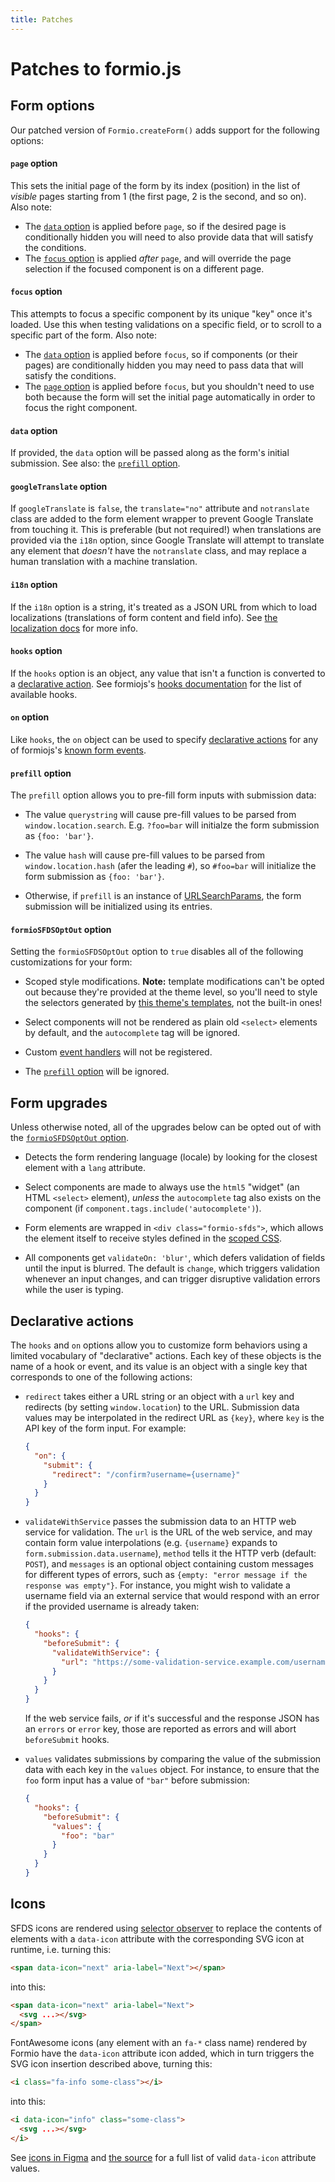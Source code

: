 ```yaml
---
title: Patches
---
```


# Patches to formio.js

## Form options
Our patched version of `Formio.createForm()` adds support for the following
options:

#### `page` option
This sets the initial page of the form by its index (position) in the list of
_visible_ pages starting from 1 (the first page, 2 is the second, and so
on). Also note:

- The [`data` option](#data-option) is applied before `page`, so if the desired
page is conditionally hidden you will need to also provide data that will
satisfy the conditions.
- The [`focus` option](#data-option) is applied _after_ `page`, and will override
the page selection if the focused component is on a different page.

#### `focus` option
This attempts to focus a specific component by its unique "key" once it's
loaded. Use this when testing validations on a specific field, or to scroll to
a specific part of the form. Also note:

- The [`data` option](#data-option) is applied before `focus`, so if components
(or their pages) are conditionally hidden you may need to pass data that will
satisfy the conditions.
- The [`page` option](#data-option) is applied before `focus`, but you shouldn't
need to use both because the form will set the initial page automatically in
order to focus the right component.

#### `data` option
If provided, the `data` option will be passed along as the form's initial
submission. See also: the [`prefill` option](#prefill-option).

#### `googleTranslate` option
If `googleTranslate` is `false`, the `translate="no"` attribute and
`notranslate` class are added to the form element wrapper to prevent Google
Translate from touching it. This is preferable (but not required!) when
translations are provided via the `i18n` option, since Google Translate will
attempt to translate any element that _doesn't_ have the `notranslate` class,
and may replace a human translation with a machine translation.

#### `i18n` option
If the `i18n` option is a string, it's treated as a JSON URL from which to
load localizations (translations of form content and field info). See [the
localization docs](./localization.md) for more info.

#### `hooks` option
If the `hooks` option is an object, any value that isn't a function is
converted to a [declarative action](#declarative-actions). See formiojs's
[hooks documentation](https://github.com/formio/formio.js/wiki/Form-Renderer#hooks)
for the list of available hooks.

#### `on` option
Like `hooks`, the `on` object can be used to specify [declarative
actions](#declarative-actions) for any of formiojs's
[known form events](https://github.com/formio/formio.js/wiki/Form-Renderer#events).

#### `prefill` option
The `prefill` option allows you to pre-fill form inputs with submission
data:

* The value `querystring` will cause pre-fill values to be parsed from
  `window.location.search`. E.g. `?foo=bar` will initialze the form
  submission as `{foo: 'bar'}`.

* The value `hash` will cause pre-fill values to be parsed from
  `window.location.hash` (afer the leading `#`), so `#foo=bar` will
  initialize the form submission as `{foo: 'bar'}`.

* Otherwise, if `prefill` is an instance of [URLSearchParams], the form
  submission will be initialized using its entries.

#### `formioSFDSOptOut` option
Setting the `formioSFDSOptOut` option to `true` disables all of the following
customizations for your form:

* Scoped style modifications. **Note:** template modifications can't be opted
  out because they're provided at the theme level, so you'll need to style the
  selectors generated by [this theme's templates](src/templates), not the
  built-in ones!

* Select components will not be rendered as plain old `<select>` elements by
  default, and the `autocomplete` tag will be ignored.

* Custom [event handlers](#on-option) will not be registered.

* The [`prefill` option](#prefill-option) will be ignored.

## Form upgrades
Unless otherwise noted, all of the upgrades below can be opted out of with the
[`formioSFDSOptOut` option](#formiosfdsoptout-option).

* Detects the form rendering language (locale) by looking for the closest
  element with a `lang` attribute.

* Select components are made to always use the `html5` "widget" (an HTML
  `<select>` element), _unless_ the `autocomplete` tag also exists on the
  component (if `component.tags.include('autocomplete')`).

* Form elements are wrapped in `<div class="formio-sfds">`, which allows the
  element itself to receive styles defined in the [scoped CSS](#scoped-css).

* All components get `validateOn: 'blur'`, which defers validation of fields
  until the input is blurred. The default is `change`, which triggers
  validation whenever an input changes, and can trigger disruptive validation
  errors while the user is typing.


## Declarative actions
The `hooks` and `on` options allow you to customize form behaviors using a
limited vocabulary of "declarative" actions. Each key of these objects is
the name of a hook or event, and its value is an object with a single key
that corresponds to one of the following actions:

* `redirect` takes either a URL string or an object with a `url` key and
  redirects (by setting `window.location`) to the URL. Submission data
  values may be interpolated in the redirect URL as `{key}`, where `key` is
  the API key of the form input. For example:

    ```json
    {
      "on": {
        "submit": {
          "redirect": "/confirm?username={username}"
        }
      }
    }
    ```

* `validateWithService` passes the submission data to an HTTP web service
  for validation. The `url` is the URL of the web service, and may contain
  form value interpolations (e.g. `{username}` expands to
  `form.submission.data.username`), `method` tells it the HTTP verb
  (default: `POST`), and `messages` is an optional object containing custom
  messages for different types of errors, such as
  `{empty: "error message if the response was empty"}`. For instance, you
  might wish to validate a username field via an external service that
  would respond with an error if the provided username is already taken:

    ```json
    {
      "hooks": {
        "beforeSubmit": {
          "validateWithService": {
            "url": "https://some-validation-service.example.com/username/{username}"
          }
        }
      }
    }
    ```

  If the web service fails, _or_ if it's successful and the response JSON
  has an `errors` or `error` key, those are reported as errors and will
  abort `beforeSubmit` hooks.

* `values` validates submissions by comparing the value of the submission
  data with each key in the `values` object. For instance, to ensure that
  the `foo` form input has a value of `"bar"` before submission:

    ```json
    {
      "hooks": {
        "beforeSubmit": {
          "values": {
            "foo": "bar"
          }
        }
      }
    }
    ```

## Icons
SFDS icons are rendered using [selector observer](https://github.com/josh/selector-observer)
to replace the contents of elements with a `data-icon` attribute with the
corresponding SVG icon at runtime, i.e. turning this:

```html
<span data-icon="next" aria-label="Next"></span>
```

into this:

```html
<span data-icon="next" aria-label="Next">
  <svg ...></svg>
</span>
```

FontAwesome icons (any element with an `fa-*` class name) rendered by Formio
have the `data-icon` attribute icon added, which in turn triggers the SVG icon
insertion described above, turning this:

```html
<i class="fa-info some-class"></i>
```

into this:

```html
<i data-icon="info" class="some-class">
  <svg ...></svg>
</i>
```

See [icons in Figma] and [the source](../src/icons/index.js) for a full list of
valid `data-icon` attribute values.

[icons in Figma]: https://www.figma.com/file/Eyr2mvPBRMkkecBmbkkGogvP/Assets?node-id=38%3A8
[URLSearchParams]: https://developer.mozilla.org/en-US/docs/Web/API/URLSearchParams
